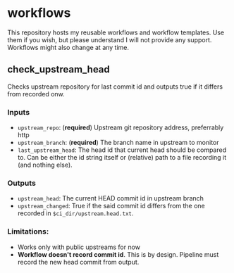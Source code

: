 # workflows
This repository hosts my reusable workflows and workflow templates. Use them if you wish, but please understand I will not provide any support. Workflows might also change at any time.
## check_upstream_head
Checks upstream repository for last commit id and outputs true if it differs from recorded onw.
### Inputs
- `upstream_repo`: (**required**) Upstream git repository address, preferrably http
- `upstream_branch`: (**required**) The branch name in upstream to monitor
- `last_upstream_head`: The head id that current head  should be compared to. Can be either the id string itself or (relative) path to a file recording it (and nothing else).
### Outputs
- `upstream_head`: The current HEAD commit id in upstream branch
- `upstream_changed`: True if the said commit id differs from the one recorded in `$ci_dir/upstream.head.txt`.
### Limitations:
- Works only with public upstreams for now
- **Workflow doesn't record commit id**. This is by design. Pipeline must record the new head commit from output.